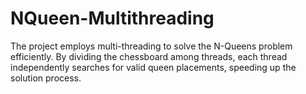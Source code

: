 # NQueen-Multithreading
The project employs multi-threading to solve the N-Queens problem efficiently. By dividing the chessboard among threads, each thread independently searches for valid queen placements, speeding up the solution process.

